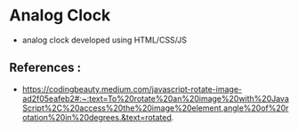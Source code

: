 # Analog Clock

- analog clock developed using HTML/CSS/JS

## References :

- https://codingbeauty.medium.com/javascript-rotate-image-ad2f05eafeb2#:~:text=To%20rotate%20an%20image%20with%20JavaScript%2C%20access%20the%20image%20element,angle%20of%20rotation%20in%20degrees.&text=rotated.
